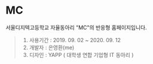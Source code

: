 # MC
서울디지텍고등학교 자율동아리 "MC"의 반응형 홈페이지입니다.

> 1. 사용기간 : 2019. 09. 02 ~ 2020. 09. 12
> 2. 개발자 : 은영환(me)
> 3. 디자인 : YAPP ( 대학생 연합 기업형 IT 동아리 )
